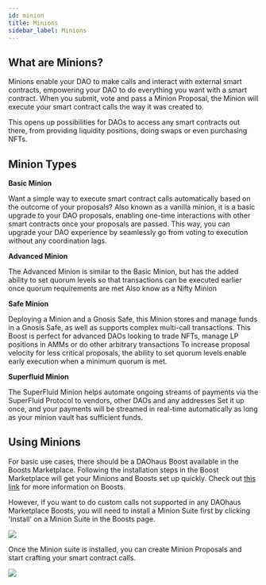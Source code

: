 ```yaml
---
id: minion
title: Minions
sidebar_label: Minions
---
```


## What are Minions? 
Minions enable your DAO to make calls and interact with external smart contracts, empowering your DAO to do everything you want with a smart contract. When you submit, vote and pass a Minion Proposal, the Minion will execute your smart contract calls the way it was created to. 

This opens up possibilities for DAOs to access any smart contracts out there, from providing liquidity positions, doing swaps or even purchasing NFTs.

## Minion Types 

**Basic Minion**

Want a simple way to execute smart contract calls automatically based on the outcome of your proposals?
Also known as a vanilla minion, it is a basic upgrade to your DAO proposals, enabling one-time interactions with other smart contracts once your proposals are passed.
This way, you can upgrade your DAO experience by seamlessly go from voting to execution without any coordination lags.

**Advanced Minion**

The Advanced Minion is similar to the Basic Minion, but has the added ability to set quorum levels so that transactions can be executed earlier once quorum requirements are met
Also know as a Nifty Minion

**Safe Minion**

Deploying a Minion and a Gnosis Safe, this Minion stores and manage funds in a Gnosis Safe, as well as supports complex multi-call transactions.
This Boost is perfect for advanced DAOs looking to trade NFTs, manage LP positions in AMMs or do other arbitrary transactions
To increase proposal velocity for less critical proposals, the ability to set quorum levels enable early execution when a minimum quorum is met.

**Superfluid Minion**

The SuperFluid Minion helps automate ongoing streams of payments via the SuperFluid Protocol to vendors, other DAOs and any addresses
Set it up once, and your payments will be streamed in real-time automatically as long as your minion vault has sufficient funds.

## Using Minions 

For basic use cases, there should be a DAOhaus Boost available in the Boosts Marketplace. Following the installation steps in the Boost Marketplace will get your Minions and Boosts set up quickly. 
Check out [this link](boosts) for more information on Boosts. 

However, if you want to do custom calls not supported in any DAOhaus Marketplace Boosts, you will need to install a Minion Suite first by clicking 'Install' on a Minion Suite in the Boosts page. 

![](https://i.imgur.com/rAq4tch.png)

Once the Minion suite is installed, you can create Minion Proposals and start crafting your smart contract calls. 

![](https://i.imgur.com/aTtjhfD.png)
